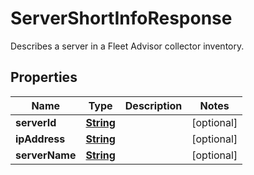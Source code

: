 

# ServerShortInfoResponse

Describes a server in a Fleet Advisor collector inventory.

## Properties

| Name | Type | Description | Notes |
|------------ | ------------- | ------------- | -------------|
|**serverId** | [**String**](String.md) |  |  [optional] |
|**ipAddress** | [**String**](String.md) |  |  [optional] |
|**serverName** | [**String**](String.md) |  |  [optional] |



